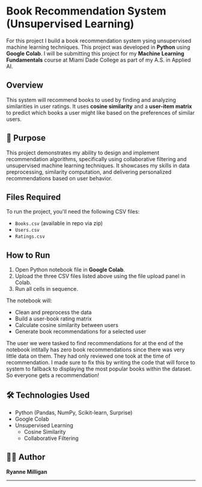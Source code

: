 # Book Recommendation System (Unsupervised Learning)

For this project I build a book recommendation system ysing unsupervised machine learning techniques. This project was developed in **Python** using **Google Colab**.  I will be submitting this project for my **Machine Learning Fundamentals** course at Miami Dade College as part of my A.S. in Applied AI. 

## Overview

This system will recommend books to used by finding and analyzing similarities in user ratings.  It uses **cosine similarity** and a **user-item matrix** to predict which books a user might like based on the preferences of similar users.

## 🎯 Purpose

This project demonstrates my ability to design and implement recommendation algorithms, specifically using collaborative filtering and unsupervised machine learning techniques. It showcases my skills in data preprocessing, similarity computation, and delivering personalized recommendations based on user behavior.

## Files Required

To run the project, you'll need the following CSV files:

- `Books.csv` (available in repo via zip)
- `Users.csv`
- `Ratings.csv`

## How to Run

1. Open Python notebook file in **Google Colab**.
2. Upload the three CSV files listed above using the file upload panel in Colab.
3. Run all cells in sequence.

The notebook will:
- Clean and preprocess the data
- Build a user-book rating matrix
- Calculate cosine similarity between users
- Generate book recommendations for a selected user

The user we were tasked to find recommendations for at the end of the notebook intitally has zero book recommendations since there was very little data on them. They had only reviewed one took at the time of recommendation.  I made sure to fix this by writing the code that will force to system to fallback to displaying the most popular books within the dataset. So everyone gets a recommendation!

## 🛠 Technologies Used

- Python (Pandas, NumPy, Scikit-learn, Surprise)
- Google Colab
- Unsupervised Learning
  - Cosine Similarity
  - Collaborative Filtering

## 👩‍💻 Author

**Ryanne Milligan**  

---

